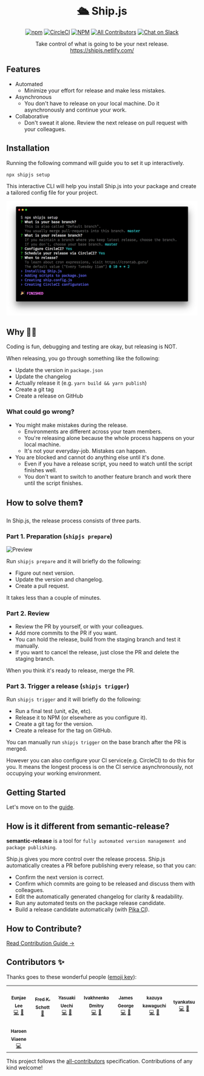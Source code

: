 <h1 align="center">🛳 Ship.js</h1>

<p align="center">
  <a href="http://npmjs.com/package/shipjs"><img alt="npm" src="https://img.shields.io/npm/v/shipjs"></a>
  <a href="https://circleci.com/gh/algolia/shipjs"><img alt="CircleCI" src="https://img.shields.io/circleci/build/gh/algolia/shipjs"></a>
  <a href="https://github.com/algolia/shipjs/blob/master/LICENSE"><img alt="NPM" src="https://img.shields.io/npm/l/shipjs"></a>
  <a href="https://github.com/algolia/shipjs#contributors-"><img alt="All Contributors" src="https://img.shields.io/badge/all_contributors-7-orange.svg"></a>
  <a href="https://join.slack.com/t/shipjs/shared_invite/enQtODc3OTc3NjQ0NDg3LTU3ZDgyMzlkNzY2YTMxMGQ1MzE3OGMzZjMzYjU5Y2NmZDQ5Mzk1ZWUxZjk3NWFjMDIwYmI0ZGUyY2E2YTZkYzk"><img alt="Chat on Slack" src="https://img.shields.io/badge/chat-on%20Slack-orange"></a>
</p>

<p align="center">
  Take control of what is going to be your next release.<br>
  <a href="https://shipjs.netlify.com/"> https://shipjs.netlify.com/</a>
</p>

## Features

- Automated
  - Minimize your effort for release and make less mistakes.
- Asynchronous
  - You don't have to release on your local machine. Do it asynchronously and continue your work.
- Collaborative
  - Don't sweat it alone. Review the next release on pull request with your colleagues.

## Installation

Running the following command will guide you to set it up interactively.

```bash
npx shipjs setup
```

This interactive CLI will help you install Ship.js into your package and create a tailored config file for your project.

![npx shipjs setup](./website/guide/setup.png)

## Why 🤷🏻‍

Coding is fun, debugging and testing are okay, but releasing is NOT.

When releasing, you go through something like the following:

- Update the version in `package.json`
- Update the changelog
- Actually release it (e.g. `yarn build && yarn publish`)
- Create a git tag
- Create a release on GitHub

### What could go wrong?

- You might make mistakes during the release.
  - Environments are different across your team members.
  - You're releasing alone because the whole process happens on your local machine.
  - It's not your everyday-job. Mistakes can happen.
- You are blocked and cannot do anything else until it's done.
  - Even if you have a release script, you need to watch until the script finishes well.
  - You don't want to switch to another feature branch and work there until the script finishes.

## How to solve them❓

In Ship.js, the release process consists of three parts.

### Part 1. Preparation (`shipjs prepare`)

![Preview](./website/guide/preview.gif)

Run `shipjs prepare` and it will briefly do the following:

- Figure out next version.
- Update the version and changelog.
- Create a pull request.

It takes less than a couple of minutes.

### Part 2. Review

- Review the PR by yourself, or with your colleagues.
- Add more commits to the PR if you want.
- You can hold the release, build from the staging branch and test it manually.
- If you want to cancel the release, just close the PR and delete the staging branch.

When you think it's ready to release, merge the PR.

### Part 3. Trigger a release (`shipjs trigger`)

Run `shipjs trigger` and it will briefly do the following:

- Run a final test (unit, e2e, etc).
- Release it to NPM (or elsewhere as you configure it).
- Create a git tag for the version.
- Create a release for the tag on GitHub.

You can manually run `shipjs trigger` on the base branch after the PR is merged.

However you can also configure your CI service(e.g. CircleCI) to do this for you. It means the longest process is on the CI service asynchronously, not occupying your working environment.

## Getting Started

Let's move on to the [guide](https://shipjs.netlify.com/guide/getting-started.html).

## How is it different from semantic-release?

**semantic-release** is a tool for `fully automated version management and package publishing`.

Ship.js gives you more control over the release process. Ship.js automatically creates a PR before publishing every release, so that you can:

- Confirm the next version is correct.
- Confirm which commits are going to be released and discuss them with colleagues.
- Edit the automatically generated changelog for clarity & readability.
- Run any automated tests on the package release candidate.
- Build a release candidate automatically (with [Pika CI](https://github.com/marketplace/pika-ci-cd)).

## How to Contribute?

[Read Contribution Guide →](https://shipjs.netlify.com/guide/contributing.html)

## Contributors ✨

Thanks goes to these wonderful people ([emoji key](https://allcontributors.org/docs/en/emoji-key)):

<!-- ALL-CONTRIBUTORS-LIST:START - Do not remove or modify this section -->
<!-- prettier-ignore-start -->
<!-- markdownlint-disable -->
<table>
  <tr>
    <td align="center"><a href="https://twitter.com/eunjae_lee"><img src="https://avatars3.githubusercontent.com/u/499898?v=4" width="100px;" alt=""/><br /><sub><b>Eunjae Lee</b></sub></a><br /><a href="https://github.com/algolia/shipjs/commits?author=eunjae-lee" title="Code">💻</a> <a href="https://github.com/algolia/shipjs/commits?author=eunjae-lee" title="Documentation">📖</a></td>
    <td align="center"><a href="http://www.fredkschott.com"><img src="https://avatars1.githubusercontent.com/u/622227?v=4" width="100px;" alt=""/><br /><sub><b>Fred K. Schott</b></sub></a><br /><a href="https://github.com/algolia/shipjs/commits?author=FredKSchott" title="Documentation">📖</a></td>
    <td align="center"><a href="https://uechi.io"><img src="https://avatars0.githubusercontent.com/u/431808?v=4" width="100px;" alt=""/><br /><sub><b>Yasuaki Uechi</b></sub></a><br /><a href="https://github.com/algolia/shipjs/commits?author=uetchy" title="Code">💻</a> <a href="https://github.com/algolia/shipjs/commits?author=uetchy" title="Documentation">📖</a></td>
    <td align="center"><a href="https://jeetiss.github.io/"><img src="https://avatars1.githubusercontent.com/u/6726016?v=4" width="100px;" alt=""/><br /><sub><b>Ivakhnenko Dmitry</b></sub></a><br /><a href="https://github.com/algolia/shipjs/commits?author=jeetiss" title="Code">💻</a> <a href="https://github.com/algolia/shipjs/commits?author=jeetiss" title="Documentation">📖</a></td>
    <td align="center"><a href="https://ghuser.io/jamesgeorge007"><img src="https://avatars2.githubusercontent.com/u/25279263?v=4" width="100px;" alt=""/><br /><sub><b>James George</b></sub></a><br /><a href="https://github.com/algolia/shipjs/commits?author=jamesgeorge007" title="Code">💻</a> <a href="https://github.com/algolia/shipjs/commits?author=jamesgeorge007" title="Documentation">📖</a></td>
    <td align="center"><a href="https://www.patreon.com/kazupon"><img src="https://avatars1.githubusercontent.com/u/72989?v=4" width="100px;" alt=""/><br /><sub><b>kazuya kawaguchi</b></sub></a><br /><a href="https://github.com/algolia/shipjs/commits?author=kazupon" title="Code">💻</a> <a href="#blog-kazupon" title="Blogposts">📝</a></td>
    <td align="center"><a href="https://tyankatsu.netlify.com/"><img src="https://avatars0.githubusercontent.com/u/28397593?v=4" width="100px;" alt=""/><br /><sub><b>tyankatsu</b></sub></a><br /><a href="https://github.com/algolia/shipjs/commits?author=tyankatsu0105" title="Code">💻</a> <a href="https://github.com/algolia/shipjs/commits?author=tyankatsu0105" title="Documentation">📖</a></td>
  </tr>
  <tr>
    <td align="center"><a href="https://haroen.me"><img src="https://avatars3.githubusercontent.com/u/6270048?v=4" width="100px;" alt=""/><br /><sub><b>Haroen Viaene</b></sub></a><br /><a href="https://github.com/algolia/shipjs/commits?author=Haroenv" title="Code">💻</a></td>
  </tr>
</table>

<!-- markdownlint-enable -->
<!-- prettier-ignore-end -->
<!-- ALL-CONTRIBUTORS-LIST:END -->

This project follows the [all-contributors](https://github.com/all-contributors/all-contributors) specification. Contributions of any kind welcome!
